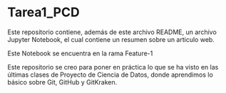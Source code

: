 # Tarea1_PCD

Este repositorio contiene, además de este archivo README, un archivo  Jupyter Notebook, el cual contiene un resumen sobre un articulo web.

Este Notebook se encuentra en la rama Feature-1

Este repositorio se creo para poner en práctica lo que se ha visto en las últimas clases de Proyecto de Ciencia de Datos, donde aprendimos lo básico sobre Git, GitHub y GitKraken. 